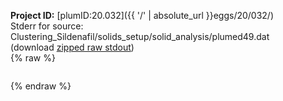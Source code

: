 **Project ID:** [plumID:20.032]({{ '/' | absolute_url }}eggs/20/032/)  
Stderr for source:  Clustering_Sildenafil/solids_setup/solid_analysis/plumed49.dat   
(download [zipped raw stdout](plumed49.dat.plumed_master.stdout.txt.zip))  
{% raw %}
<pre>
</pre>
{% endraw %}
